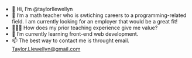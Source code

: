 - 👋 Hi, I’m @taylorllewellyn
- 👀 I’m a math teacher who is swtiching careers to a programming-related field. I am currently looking for an employer that would be a great fit!
- 👨🏻‍🏫 How does my prior teaching experience give me value? 
- 🌱 I’m currently learning front-end web development.
- 📫 The best way to contact me is throught email. Taylor.Llewellyn@gmail.com

<!---
taylorllewellyn/taylorllewellyn is a ✨ special ✨ repository because its `README.md` (this file) appears on your GitHub profile.
You can click the Preview link to take a look at your changes.
--->
